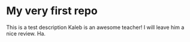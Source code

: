 # My very first repo
This is a test description
Kaleb is an awesome teacher! I will leave him a nice review. Ha.
